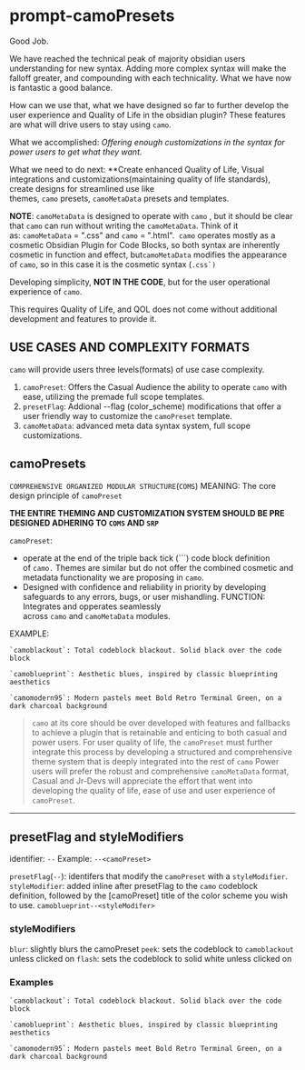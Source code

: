 # prompt-camoPresets

Good Job.

We have reached the technical peak of majority obsidian users understanding for new syntax. Adding more complex syntax will make the falloff greater, and compounding with each technicality. What we have now is fantastic a good balance.

How can we use that, what we have designed so far to further develop the user experience and Quality of Life in the obsidian plugin? These features are what will drive users to stay using `camo`.

What we accomplished: _Offering enough customizations in the syntax for power users to get what they want._

What we need to do next: **Create enhanced Quality of Life, Visual integrations and customizations(maintaining quality of life standards), create designs for streamlined use like themes, `camo` presets, `camoMetaData` presets and templates.

**NOTE**: `camoMetaData` is designed to operate with `camo` , but it should be clear that `camo` can run without writing the `camoMetaData`. Think of it as: `camoMetaData` = ".css" and `camo` = ".html".  `camo` operates mostly as a cosmetic Obsidian Plugin for Code Blocks, so both syntax are inherently cosmetic in function and effect, but`camoMetaData` modifies the appearance of `camo`, so in this case it is the cosmetic syntax (``.css`)``

Developing simplicity, **NOT IN THE CODE**, but for the user operational experience of `camo`.

This requires Quality of Life, and QOL does not come without additional development and features to provide it.

## USE CASES AND COMPLEXITY FORMATS

`camo` will provide users three levels(formats) of use case complexity.

1. `camoPreset`: Offers the Casual Audience the ability to operate `camo` with ease, utilizing the premade full scope templates.
2. `presetFlag`: Addional --flag (color_scheme) modifications that offer a user friendly way to customize the `camoPreset` template.
3. `camoMetaData`: advanced meta data syntax system, full scope customizations.

## camoPresets

`COMPREHENSIVE ORGANIZED MODULAR STRUCTURE`(`COMS`)
MEANING: The core design principle of `camoPreset`

**THE ENTIRE THEMING AND CUSTOMIZATION SYSTEM SHOULD BE PRE DESIGNED ADHERING TO `COMS`  AND `SRP`**

`camoPreset`:

- operate at the end of the triple back tick (\`\`\`) code block definition of `camo.` Themes are similar but do not offer the combined cosmetic and metadata functionality we are proposing in `camo`.
- Designed with confidence and reliability in priority by developing safeguards to any errors, bugs, or user mishandling.
FUNCTION: Integrates and opperates seamlessly across `camo` and `camoMetaData` modules.

EXAMPLE:

```camoblackout
`camoblackout`: Total codeblock blackout. Solid black over the code block
```

```camoblueprint
`camoblueprint`: Aesthetic blues, inspired by classic blueprinting aesthetics
```

```camomodern95
`camomodern95`: Modern pastels meet Bold Retro Terminal Green, on a dark charcoal background
```

> `camo`  at its core should be over developed with features and fallbacks to achieve a plugin that is retainable and enticing to both casual and power users. For user quality of life, the `camoPreset` must further integrate this process by developing a structured and comprehensive theme system that is deeply integrated into the rest of `camo`
> Power users will prefer the robust and comprehensive `camoMetaData` format,
> Casual and Jr-Devs will appreciate the effort that went into developing the quality of life, ease of use and user experience of `camoPreset`.

---

## presetFlag and styleModifiers

identifier: `--`
Example: `--<camoPreset>`

`presetFlag`(`--`): identifers that modify the `camoPreset` with a `styleModifier`.
`styleModifier`: added inline after presetFlag to the `camo` codeblock definition, followed by the [camoPreset] title of the color scheme you wish to use. `camoblueprint--<styleModifer>`

### styleModifiers

`blur`: slightly blurs the camoPreset
`peek`: sets the codeblock to `camoblackout` unless clicked on
`flash`: sets the codeblock to solid white unless clicked on

### Examples

```camoblackout--blur
`camoblackout`: Total codeblock blackout. Solid black over the code block
```

```camoblueprint--peek
`camoblueprint`: Aesthetic blues, inspired by classic blueprinting aesthetics
```

```camomodern95--flash
`camomodern95`: Modern pastels meet Bold Retro Terminal Green, on a dark charcoal background
```

